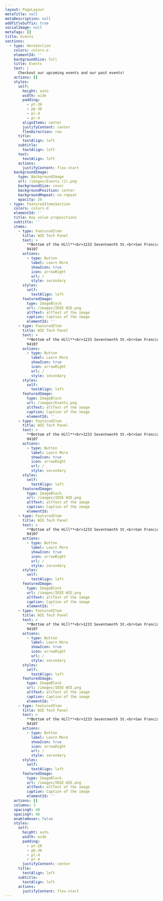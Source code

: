 ```yaml
---
layout: PageLayout
metaTitle: null
metaDescription: null
addTitleSuffix: true
socialImage: null
metaTags: []
title: Events
sections:
  - type: HeroSection
    colors: colors-e
    elementId: ''
    backgroundSize: full
    title: Events
    text: |
      Checkout our upcoming events and our past events!
    actions: []
    styles:
      self:
        height: auto
        width: wide
        padding:
          - pt-36
          - pb-36
          - pl-4
          - pr-4
        alignItems: center
        justifyContent: center
        flexDirection: row
      title:
        textAlign: left
      subtitle:
        textAlign: left
      text:
        textAlign: left
      actions:
        justifyContent: flex-start
    backgroundImage:
      type: BackgroundImage
      url: /images/Events (1).png
      backgroundSize: cover
      backgroundPosition: center
      backgroundRepeat: no-repeat
      opacity: 20
  - type: FeaturedItemsSection
    colors: colors-d
    elementId: ''
    title: Key value propositions
    subtitle: ''
    items:
      - type: FeaturedItem
        title: WIE Tech Panel
        text: >
          **Bottom of the Hill**<br>1233 Seventeenth St.<br>San Francisco, CA
          94107
        actions:
          - type: Button
            label: Learn More
            showIcon: true
            icon: arrowRight
            url: /
            style: secondary
        styles:
          self:
            textAlign: left
        featuredImage:
          type: ImageBlock
          url: /images/IEEE WIE.png
          altText: altText of the image
          caption: Caption of the image
          elementId: ''
      - type: FeaturedItem
        title: WIE Tech Panel
        text: >
          **Bottom of the Hill**<br>1233 Seventeenth St.<br>San Francisco, CA
          94107
        actions:
          - type: Button
            label: Learn More
            showIcon: true
            icon: arrowRight
            url: /
            style: secondary
        styles:
          self:
            textAlign: left
        featuredImage:
          type: ImageBlock
          url: /images/Events.png
          altText: altText of the image
          caption: Caption of the image
          elementId: ''
      - type: FeaturedItem
        title: WIE Tech Panel
        text: >
          **Bottom of the Hill**<br>1233 Seventeenth St.<br>San Francisco, CA
          94107
        actions:
          - type: Button
            label: Learn More
            showIcon: true
            icon: arrowRight
            url: /
            style: secondary
        styles:
          self:
            textAlign: left
        featuredImage:
          type: ImageBlock
          url: /images/IEEE WIE.png
          altText: altText of the image
          caption: Caption of the image
          elementId: ''
      - type: FeaturedItem
        title: WIE Tech Panel
        text: >
          **Bottom of the Hill**<br>1233 Seventeenth St.<br>San Francisco, CA
          94107
        actions:
          - type: Button
            label: Learn More
            showIcon: true
            icon: arrowRight
            url: /
            style: secondary
        styles:
          self:
            textAlign: left
        featuredImage:
          type: ImageBlock
          url: /images/IEEE WIE.png
          altText: altText of the image
          caption: Caption of the image
          elementId: ''
      - type: FeaturedItem
        title: WIE Tech Panel
        text: >
          **Bottom of the Hill**<br>1233 Seventeenth St.<br>San Francisco, CA
          94107
        actions:
          - type: Button
            label: Learn More
            showIcon: true
            icon: arrowRight
            url: /
            style: secondary
        styles:
          self:
            textAlign: left
        featuredImage:
          type: ImageBlock
          url: /images/IEEE WIE.png
          altText: altText of the image
          caption: Caption of the image
          elementId: ''
      - type: FeaturedItem
        title: WIE Tech Panel
        text: >
          **Bottom of the Hill**<br>1233 Seventeenth St.<br>San Francisco, CA
          94107
        actions:
          - type: Button
            label: Learn More
            showIcon: true
            icon: arrowRight
            url: /
            style: secondary
        styles:
          self:
            textAlign: left
        featuredImage:
          type: ImageBlock
          url: /images/IEEE WIE.png
          altText: altText of the image
          caption: Caption of the image
          elementId: ''
    actions: []
    columns: 3
    spacingX: 40
    spacingY: 46
    enableHover: false
    styles:
      self:
        height: auto
        width: wide
        padding:
          - pt-28
          - pb-36
          - pl-4
          - pr-4
        justifyContent: center
      title:
        textAlign: left
      subtitle:
        textAlign: left
      actions:
        justifyContent: flex-start
---
```

